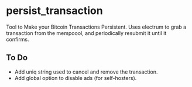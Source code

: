 # persist_transaction

Tool to Make your Bitcoin Transactions Persistent. Uses electrum to grab a transaction from the mempoool, and periodically resubmit it until it confirms.

## To Do

* Add uniq string used to cancel and remove the transaction.
* Add global option to disable ads (for self-hosters).
